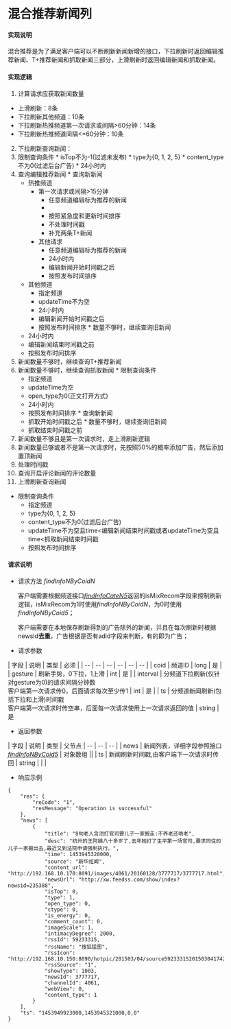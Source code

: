 # 混合推荐新闻列

#### **实现说明**  

混合推荐是为了满足客户端可以不断刷新新闻新增的接口，下拉刷新时返回编辑推荐新闻、T+推荐新闻和抓取新闻三部分，上滑刷新时返回编辑新闻和抓取新闻。

#### **实现逻辑**
1. 计算请求应获取新闻数量
  * 上滑刷新：8条
  * 下拉刷新其他频道：10条
  * 下拉刷新热推频道第一次请求或间隔>60分钟：14条
  * 下拉刷新热推频道间隔<=60分钟：10条
2. 下拉刷新查询新闻：
  3. 限制查询条件
    * isTop不为-1(过滤未发布)
    * type为{0, 1, 2, 5}
    * content_type不为0(过滤后台广告)
    * 24小时内
  1. 查询编辑推荐新闻
    * 查询新新闻
        * 热推频道
            * 第一次请求或间隔>15分钟
              * 任意频道编辑标为推荐的新闻
              * 
              * 按照紧急度和更新时间排序
              * 不处理时间戳
              * 补充两条T+新闻
            * 其他请求
              * 任意频道编辑标为推荐的新闻
              * 24小时内
              * 编辑新闻开始时间戳之后
              * 按照发布时间排序
        * 其他频道
            * 指定频道
            * updateTime不为空
            * 24小时内
            * 编辑新闻开始时间戳之后
            * 按照发布时间排序
    * 数量不够时，继续查询旧新闻
        * 24小时内
        * 编辑新闻结束时间戳之前
        * 按照发布时间排序
  2. 新闻数量不够时，继续查询T+推荐新闻
  3. 新闻数量不够时，继续查询抓取新闻
    * 限制查询条件
        * 指定频道
        * updateTime为空
        * open_type为0(正文打开方式)
        * 24小时内
        * 按照发布时间排序
    * 查询新新闻
        * 抓取开始时间戳之后
    * 数量不够时，继续查询旧新闻
        * 抓取结束时间戳之前
  4. 新闻数量不够且是第一次请求时，走上滑刷新逻辑
  5. 新闻数量已够或者不是第一次请求时，先按照50%的概率添加广告，然后添加置顶新闻
  6. 处理时间戳
  7. 查询开启评论新闻的评论数量
3. 上滑刷新查询新闻
  * 限制查询条件
    * 指定频道
    * type为{0, 1, 2, 5}
    * content_type不为0(过滤后台广告)
    * updateTime不为空且time<编辑新闻结束时间戳或者updateTime为空且time<抓取新闻结束时间戳
    * 按照发布时间排序
   
#### **请求说明**

* 请求方法 *findInfoNByCoidN*

    客户端需要根据频道接口[*findInfoCateN5*](findInfoCateN5.html)返回的isMixRecom字段来控制刷新逻辑，isMixRecom为1时使用*findInfoNByCoidN*，为0时使用*findInfoNByCoid5*；
    
    客户端需要在本地保存刷新得到的广告除外的新闻，并且在每次刷新时根据newsId**去重**，广告根据是否有adid字段来判断，有的即为广告；

* 请求参数

| 字段 | 说明 | 类型 | 必须 |
| -- | -- | -- | -- | -- | -- |
| coid | 频道ID | long | 是 |
| gesture | 刷新手势，0下拉，1上滑 | int | 是 |
| interval | 分频道下拉刷新(仅针对gesture为0)的请求间隔分钟数<br>客户端第一次请求传0，后面请求每次至少传1 | int  | 是 | 
| ts | 分频道新闻刷新(包括下拉和上滑)时间戳<br>客户端第一次请求时传空串，后面每一次请求使用上一次请求返回的值 | string | 是

* 返回参数

| 字段 | 说明 | 类型 | 父节点
| -- | -- | -- |
| news | 新闻列表，详细字段参照接口[*findInfoNByCoid5*](findInfoNByCoid5.html) | 对象数组 ||
| ts | 新闻刷新时间戳,由客户端下一次请求时传回 | string | | |

* 响应示例

```
{
    "res": {
        "reCode": "1", 
        "resMessage": "Operation is successful"
    }, 
    "news": [
        {
            "title": "8旬老人含泪打官司要儿子一家搬走:不养老还啃老", 
            "desc": "杭州的王阿姨八十多岁了,去年她打了生平第一场官司,要求同住的儿子一家搬出去,最近又到法院申请强制执行。", 
            "time": 1453945320000, 
            "source": "新华炫闻", 
            "content_url": "http://192.168.10.170:8091/images/4061/20160128/3777717/3777717.html", 
            "newsUrl": "http://xw.feedss.com/show/index?newsid=235388", 
            "isTop": 0, 
            "type": 1, 
            "open_type": 0, 
            "ctype": 0, 
            "is_energy": 0, 
            "comment_count": 0, 
            "imageScale": 1, 
            "intimacyDegree": 2000, 
            "rssId": 59233315, 
            "rssName": "搜狐猛图", 
            "rssIcon": "http://192.168.10.150:8090/hotpic/201503/04/source5923331520150304174215.jpg", 
            "rssSource": "1", 
            "showType": 1003, 
            "newsId": 3777717, 
            "channelId": 4061, 
            "webView": 0, 
            "content_type": 1
        }
    ], 
    "ts": "1453949923000,1453945321000,0,0"
}
```





